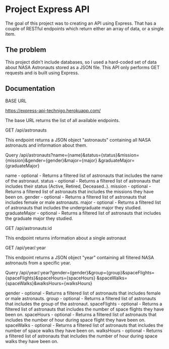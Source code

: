 # Project Express API

The goal of this project was to creating an API using Express. That has a couple of RESTful endpoints which return
either an array of data, or a single item.

## The problem

This project didn't include databases, so I used a hard-coded set of data about NASA Astronauts stored as a JSON
file. This API only performs GET requests and is built using Express. 

## Documentation

BASE URL

https://express-api-technigo.herokuapp.com/

The base URL returns the list of all available endpoints.

GET /api/astronauts

This endpoint returns a JSON object "astronauts" containing all NASA astronauts and information about them.

Query /api/astronauts?name={name}&status={status}&mission={mission}&gender={gender}&major={major}
      &graduateMajor={graduateMajor}

name - optional - Returns a filtered list of astronauts that includes the name of the astronaut.
status - optional - Returns a filtered list of astronauts that includes their status (Active, Retired, Deceased..).
mission - optional - Returns a filtered list of astronauts that includes the missions they have been on.
gender - optional - Returns a filtered list of astronauts that includes female or male astronauts.
major - optional - Returns a filtered list of astronauts that includes the undergraduate major they studied.
graduateMajor - optional - Returns a filtered list of astronauts that includes the graduate major they studied.

GET /api/astronauts:id

This endpoint returns information about a single astronaut

GET /api/year/:year

This endpoint returns a JSON object "year" containing all filtered NASA astronauts from a specific year.

Query /api/year/:year?gender={gender}&group={group}&spaceFlights={spaceFlights}&spaceHours={spaceHours}
      &spaceWalks={spaceWalks}&walksHours={walksHours}

gender - optional - Returns a filtered list of astronauts that includes female or male astronauts.
group - optional - Returns a filtered list of astronauts that includes the group of the astronaut.
spaceFlights - optional - Returns a filtered list of astronauts that includes the number of space flights they 
have been on.
spaceHours - optional - Returns a filtered list of astronauts that includes the number of hour during space flight 
they have been on.
spaceWalks - optional - Returns a filtered list of astronauts that includes the number of space walks they 
have been on.
walksHours - optional - Returns a filtered list of astronauts that includes the number of hour during space walks 
they have been on.


